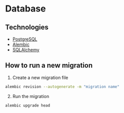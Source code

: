 # Database

## Technologies
- [PostgreSQL](https://www.postgresql.org/)
- [Alembic](https://alembic.sqlalchemy.org/en/latest/)
- [SQLAlchemy](https://www.sqlalchemy.org/)

## How to run a new migration
1. Create a new migration file
```bash
alembic revision --autogenerate -m "migration name"
```
2. Run the migration
```bash
alembic upgrade head
```
